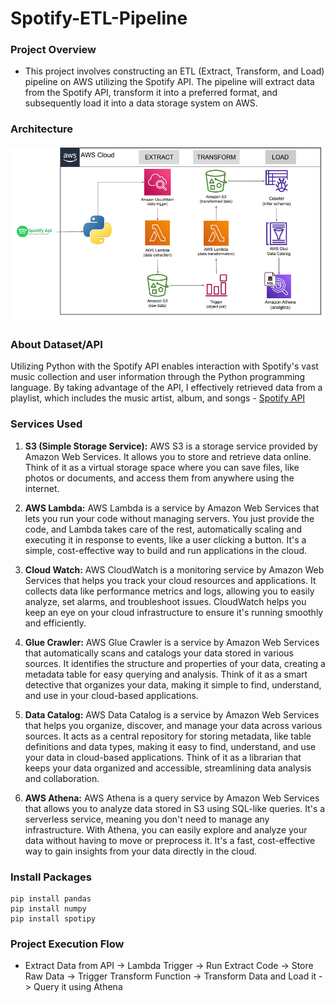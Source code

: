 # Spotify-ETL-Pipeline

### Project Overview
* This project involves constructing an ETL (Extract, Transform, and Load) pipeline on AWS utilizing the Spotify API. The pipeline will extract data from the Spotify API, transform it into a preferred format, and subsequently load it into a data storage system on AWS.

### Architecture
![Architecture Diagram](https://github.com/gabrieljerdhy/spotify-etl-pipeline/blob/main/images/spotify_etl_architecture.PNG)

### About Dataset/API
Utilizing Python with the Spotify API enables interaction with Spotify's vast music collection and user information through the Python programming language. By taking advantage of the API, I effectively retrieved data from a playlist, which includes the music artist, album, and songs - [Spotify API](https://developer.spotify.com/documentation/web-api)

### Services Used
1. **S3 (Simple Storage Service):** AWS S3 is a storage service provided by Amazon Web Services. It allows you to store and retrieve data online. Think of it as a virtual storage space where you can save files, like photos or documents, and access them from anywhere using the internet.

2. **AWS Lambda:** AWS Lambda is a service by Amazon Web Services that lets you run your code without managing servers. You just provide the code, and Lambda takes care of the rest, automatically scaling and executing it in response to events, like a user clicking a button. It's a simple, cost-effective way to build and run applications in the cloud.

3. **Cloud Watch:** AWS CloudWatch is a monitoring service by Amazon Web Services that helps you track your cloud resources and applications. It collects data like performance metrics and logs, allowing you to easily analyze, set alarms, and troubleshoot issues. CloudWatch helps you keep an eye on your cloud infrastructure to ensure it's running smoothly and efficiently.

4. **Glue Crawler:** AWS Glue Crawler is a service by Amazon Web Services that automatically scans and catalogs your data stored in various sources. It identifies the structure and properties of your data, creating a metadata table for easy querying and analysis. Think of it as a smart detective that organizes your data, making it simple to find, understand, and use in your cloud-based applications.

5. **Data Catalog:** AWS Data Catalog is a service by Amazon Web Services that helps you organize, discover, and manage your data across various sources. It acts as a central repository for storing metadata, like table definitions and data types, making it easy to find, understand, and use your data in cloud-based applications. Think of it as a librarian that keeps your data organized and accessible, streamlining data analysis and collaboration.

6. **AWS Athena:** AWS Athena is a query service by Amazon Web Services that allows you to analyze data stored in S3 using SQL-like queries. It's a serverless service, meaning you don't need to manage any infrastructure. With Athena, you can easily explore and analyze your data without having to move or preprocess it. It's a fast, cost-effective way to gain insights from your data directly in the cloud.

### Install Packages
```
pip install pandas
pip install numpy
pip install spotipy
```

### Project Execution Flow
* Extract Data from API -> Lambda Trigger -> Run Extract Code -> Store Raw Data -> Trigger Transform Function -> Transform Data and Load it -> Query it using Athena
